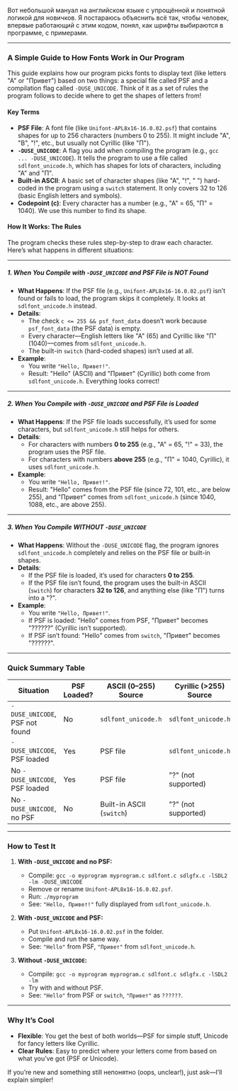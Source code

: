 Вот небольшой мануал на английском языке с упрощённой и понятной логикой для новичков. Я постараюсь объяснить всё так, чтобы человек, впервые работающий с этим кодом, понял, как шрифты выбираются в программе, с примерами.

---

### A Simple Guide to How Fonts Work in Our Program

This guide explains how our program picks fonts to display text (like letters "A" or "Привет") based on two things: a special file called PSF and a compilation flag called `-DUSE_UNICODE`. Think of it as a set of rules the program follows to decide where to get the shapes of letters from!

#### Key Terms
- **PSF File**: A font file (like `Unifont-APL8x16-16.0.02.psf`) that contains shapes for up to 256 characters (numbers 0 to 255). It might include "A", "B", "!", etc., but usually not Cyrillic (like "П").
- **`-DUSE_UNICODE`**: A flag you add when compiling the program (e.g., `gcc ... -DUSE_UNICODE`). It tells the program to use a file called `sdlfont_unicode.h`, which has shapes for lots of characters, including "A" and "П".
- **Built-in ASCII**: A basic set of character shapes (like "A", "!", " ") hard-coded in the program using a `switch` statement. It only covers 32 to 126 (basic English letters and symbols).
- **Codepoint (c)**: Every character has a number (e.g., "A" = 65, "П" = 1040). We use this number to find its shape.

#### How It Works: The Rules
The program checks these rules step-by-step to draw each character. Here’s what happens in different situations:

---

##### 1. When You Compile with `-DUSE_UNICODE` and PSF File is NOT Found
- **What Happens**: If the PSF file (e.g., `Unifont-APL8x16-16.0.02.psf`) isn’t found or fails to load, the program skips it completely. It looks at `sdlfont_unicode.h` instead.
- **Details**: 
  - The check `c <= 255 && psf_font_data` doesn’t work because `psf_font_data` (the PSF data) is empty.
  - Every character—English letters like "A" (65) and Cyrillic like "П" (1040)—comes from `sdlfont_unicode.h`.
  - The built-in `switch` (hard-coded shapes) isn’t used at all.
- **Example**: 
  - You write `"Hello, Привет!"`.
  - Result: "Hello" (ASCII) and "Привет" (Cyrillic) both come from `sdlfont_unicode.h`. Everything looks correct!

---

##### 2. When You Compile with `-DUSE_UNICODE` and PSF File is Loaded
- **What Happens**: If the PSF file loads successfully, it’s used for some characters, but `sdlfont_unicode.h` still helps for others.
- **Details**:
  - For characters with numbers **0 to 255** (e.g., "A" = 65, "!" = 33), the program uses the PSF file.
  - For characters with numbers **above 255** (e.g., "П" = 1040, Cyrillic), it uses `sdlfont_unicode.h`.
- **Example**: 
  - You write `"Hello, Привет!"`.
  - Result: "Hello" comes from the PSF file (since 72, 101, etc., are below 255), and "Привет" comes from `sdlfont_unicode.h` (since 1040, 1088, etc., are above 255).

---

##### 3. When You Compile WITHOUT `-DUSE_UNICODE`
- **What Happens**: Without the `-DUSE_UNICODE` flag, the program ignores `sdlfont_unicode.h` completely and relies on the PSF file or built-in shapes.
- **Details**:
  - If the PSF file is loaded, it’s used for characters **0 to 255**.
  - If the PSF file isn’t found, the program uses the built-in ASCII (`switch`) for characters **32 to 126**, and anything else (like "П") turns into a "?".
- **Example**: 
  - You write `"Hello, Привет!"`.
  - If PSF is loaded: "Hello" comes from PSF, "Привет" becomes "??????" (Cyrillic isn’t supported).
  - If PSF isn’t found: "Hello" comes from `switch`, "Привет" becomes "??????".

---

### Quick Summary Table
| Situation                  | PSF Loaded? | ASCII (0–255) Source       | Cyrillic (>255) Source    |
|----------------------------|-------------|----------------------------|---------------------------|
| `-DUSE_UNICODE`, PSF not found | No          | `sdlfont_unicode.h`        | `sdlfont_unicode.h`       |
| `-DUSE_UNICODE`, PSF loaded   | Yes         | PSF file                  | `sdlfont_unicode.h`       |
| No `-DUSE_UNICODE`, PSF loaded| Yes         | PSF file                  | "?" (not supported)       |
| No `-DUSE_UNICODE`, no PSF    | No          | Built-in ASCII (`switch`) | "?" (not supported)       |

---

### How to Test It
1. **With `-DUSE_UNICODE` and no PSF:**
   - Compile: `gcc -o myprogram myprogram.c sdlfont.c sdlgfx.c -lSDL2 -lm -DUSE_UNICODE`
   - Remove or rename `Unifont-APL8x16-16.0.02.psf`.
   - Run: `./myprogram`
   - See: `"Hello, Привет!"` fully displayed from `sdlfont_unicode.h`.

2. **With `-DUSE_UNICODE` and PSF:**
   - Put `Unifont-APL8x16-16.0.02.psf` in the folder.
   - Compile and run the same way.
   - See: `"Hello"` from PSF, `"Привет"` from `sdlfont_unicode.h`.

3. **Without `-DUSE_UNICODE`:**
   - Compile: `gcc -o myprogram myprogram.c sdlfont.c sdlgfx.c -lSDL2 -lm`
   - Try with and without PSF.
   - See: `"Hello"` from PSF or `switch`, `"Привет"` as `??????`.

---

### Why It’s Cool
- **Flexible**: You get the best of both worlds—PSF for simple stuff, Unicode for fancy letters like Cyrillic.
- **Clear Rules**: Easy to predict where your letters come from based on what you’ve got (PSF or Unicode).

If you’re new and something still непонятно (oops, unclear!), just ask—I’ll explain simpler!